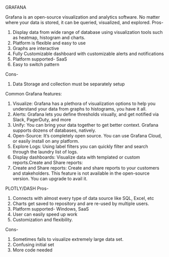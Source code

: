 GRAFANA

Grafana is an open-source visualization and analytics software. No matter where your data is stored, it can be queried, visualized, and explored.
Pros-
1.	Display data from wide range of database using visualization tools such as heatmap, histogram and charts.
2.	Platform is flexible and easy to use
3.	Graphs are interactive
4.	Fully Customizable dashboard with customizable alerts and notifications
5.	Platform supported- SaaS
6.	Easy to switch pattern

Cons-
1.	Data Storage and collection must be separately setup

Common Grafana features:
1. Visualize: Grafana has a plethora of visualization options to help you understand your data from graphs to histograms, you have it all.
2. Alerts: Grafana lets you define thresholds visually, and get notified via Slack, PagerDuty, and more
3. Unify: You can bring your data together to get better context. Grafana supports dozens of databases, natively.
4. Open-Source: It’s completely open source. You can use Grafana Cloud, or easily install on any platform.
5. Explore Logs: Using label filters you can quickly filter and search through the laundry list of logs.
6. Display dashboards: Visualize data with templated or custom reports.Create and Share reports:
7. Create and Share reports: Create and share reports to your customers and stakeholders. This feature is not available in the open-source version. You can upgrade to avail it. 

PLOTLY/DASH
Pros-
1.	Connects with almost every type of data source like SQL, Excel, etc
2.	Charts get saved to repository and are re-used by multiple users.
3.	Platform supported- Windows, SaaS
4.	User can easily speed up work
5.	Customization and flexibility.

Cons-
1.	Sometimes fails to visualize extremely large data set.
2.	Confusing initial set
3.	More code needed
 

 
